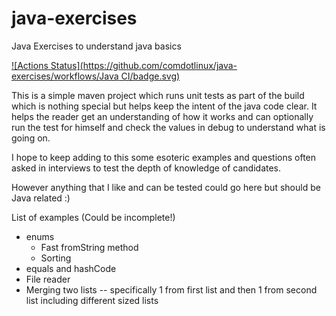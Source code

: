 # java-exercises
Java Exercises to understand java basics

[![Actions Status](https://github.com/comdotlinux/java-exercises/workflows/Java CI/badge.svg)](https://github.com/comdotlinux/java-exercises/actions)

This is a simple maven project which runs unit tests as part of the build which is nothing special but helps keep the intent of the java code clear.
It helps the reader get an understanding of how it works and can optionally run the test for himself and check the values in debug to understand what is going on.

I hope to keep adding to this some esoteric examples and questions often asked in interviews to test the depth of knowledge of candidates.

However anything that I like and can be tested could go here but should be Java related :)

List of examples (Could be incomplete!)

* enums
	* Fast fromString method
	* Sorting
* equals and hashCode
* File reader
* Merging two lists -- specifically 1 from first list and then 1 from second list including different sized lists

